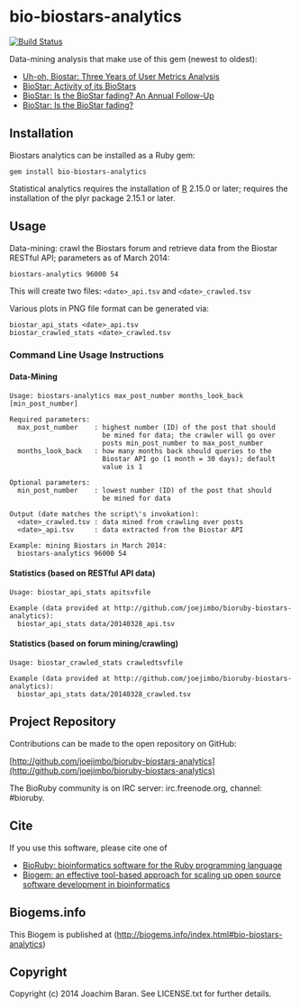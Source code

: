 # bio-biostars-analytics

[![Build Status](https://secure.travis-ci.org/joejimbo/bioruby-biostars-analytics.png)](http://travis-ci.org/joejimbo/bioruby-biostars-analytics)

Data-mining analysis that make use of this gem (newest to oldest):

-  [Uh-oh, Biostar: Three Years of User Metrics Analysis](http://joachimbaran.wordpress.com/2013/03/15/uh-oh-biostar/)
-  [BioStar: Activity of its BioStars](http://joachimbaran.wordpress.com/2012/03/20/biostar-activity-of-its-biostars/)
-  [BioStar: Is the BioStar fading? An Annual Follow-Up](http://joachimbaran.wordpress.com/2012/03/11/biostar-second-analysis/)
-  [BioStar: Is the BioStar fading?](http://joachimbaran.wordpress.com/2011/03/07/biostar-fading/)

## Installation

Biostars analytics can be installed as a Ruby gem:

    gem install bio-biostars-analytics

Statistical analytics requires the installation of [R](http://www.r-project.org) 2.15.0 or later; requires the installation
of the plyr package 2.15.1 or later.

## Usage

Data-mining: crawl the Biostars forum and retrieve data from the Biostar RESTful API; parameters
as of March 2014:

    biostars-analytics 96000 54

This will create two files: `<date>_api.tsv` and `<date>_crawled.tsv`

Various plots in PNG file format can be generated via:

    biostar_api_stats <date>_api.tsv
    biostar_crawled_stats <date>_crawled.tsv

### Command Line Usage Instructions

#### Data-Mining

    Usage: biostars-analytics max_post_number months_look_back [min_post_number]
    
    Required parameters:
      max_post_number    : highest number (ID) of the post that should
                           be mined for data; the crawler will go over
                           posts min_post_number to max_post_number
      months_look_back   : how many months back should queries to the
                           Biostar API go (1 month = 30 days); default
                           value is 1
    
    Optional parameters:
      min_post_number    : lowest number (ID) of the post that should
                           be mined for data
    
    Output (date matches the script\'s invokation):
      <date>_crawled.tsv : data mined from crawling over posts
      <date>_api.tsv     : data extracted from the Biostar API
    
    Example: mining Biostars in March 2014:
      biostars-analytics 96000 54

#### Statistics (based on RESTful API data)

    Usage: biostar_api_stats apitsvfile
    
    Example (data provided at http://github.com/joejimbo/bioruby-biostars-analytics):
      biostar_api_stats data/20140328_api.tsv

#### Statistics (based on forum mining/crawling)

    Usage: biostar_crawled_stats crawledtsvfile
    
    Example (data provided at http://github.com/joejimbo/bioruby-biostars-analytics):
      biostar_api_stats data/20140328_crawled.tsv

## Project Repository

Contributions can be made to the open repository on GitHub:

  [http://github.com/joejimbo/bioruby-biostars-analytics](http://github.com/joejimbo/bioruby-biostars-analytics)

The BioRuby community is on IRC server: irc.freenode.org, channel: #bioruby.

## Cite

If you use this software, please cite one of
  
* [BioRuby: bioinformatics software for the Ruby programming language](http://dx.doi.org/10.1093/bioinformatics/btq475)
* [Biogem: an effective tool-based approach for scaling up open source software development in bioinformatics](http://dx.doi.org/10.1093/bioinformatics/bts080)

## Biogems.info

This Biogem is published at (http://biogems.info/index.html#bio-biostars-analytics)

## Copyright

Copyright (c) 2014 Joachim Baran. See LICENSE.txt for further details.

